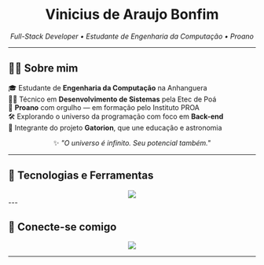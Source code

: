 <h1 align="center">Vinicius de Araujo Bonfim</h1>
<p align="center">
  <i>Full-Stack Developer • Estudante de Engenharia da Computação • Proano </i>
</p>


---

## 👨‍🚀 Sobre mim

🎓 Estudante de **Engenharia da Computação** na Anhanguera  
🧑‍💻 Técnico em **Desenvolvimento de Sistemas** pela Etec de Poá  
🚀 **Proano** com orgulho — em formação pelo Instituto PROA  
🛠️ Explorando o universo da programação com foco em **Back-end**  
🌌 Integrante do projeto **Gatorion**, que une educação e astronomia  

<p align="center">
  ✨ <i>"O universo é infinito. Seu potencial também."</i>
</p>

---

## 💼 Tecnologias e Ferramentas

<div align="center">
  <img src="https://skillicons.dev/icons?i=html,css,js,java,nodejs,python,mysql" />
</div>
---

## 🤝 Conecte-se comigo

<div align="center">
  <a href="https://www.linkedin.com/in/vinicius-bonfim-b89641205/" target="_blank">
    <img src="https://img.shields.io/badge/LinkedIn-blue?logo=linkedin&style=for-the-badge" />
  </a>
</div>

---


